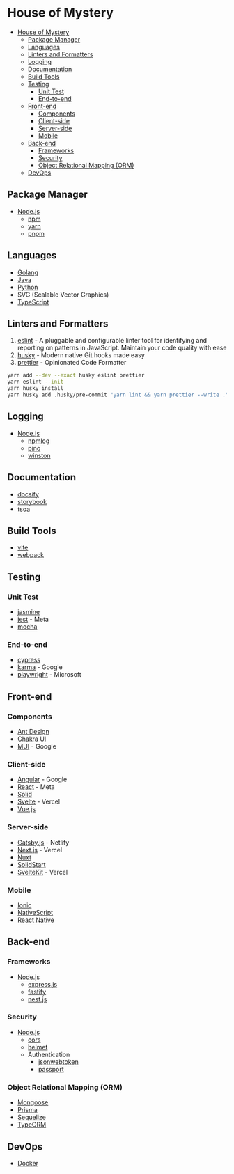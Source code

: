 # House of Mystery

- [House of Mystery](#house-of-mystery)
  - [Package Manager](#package-manager)
  - [Languages](#languages)
  - [Linters and Formatters](#linters-and-formatters)
  - [Logging](#logging)
  - [Documentation](#documentation)
  - [Build Tools](#build-tools)
  - [Testing](#testing)
    - [Unit Test](#unit-test)
    - [End-to-end](#end-to-end)
  - [Front-end](#front-end)
    - [Components](#components)
    - [Client-side](#client-side)
    - [Server-side](#server-side)
    - [Mobile](#mobile)
  - [Back-end](#back-end)
    - [Frameworks](#frameworks)
    - [Security](#security)
    - [Object Relational Mapping (ORM)](#object-relational-mapping-orm)
  - [DevOps](#devops)

## Package Manager

- [Node.js](https://nodejs.org/en)
  - [npm](https://www.npmjs.com/)
  - [yarn](https://yarnpkg.com/)
  - [pnpm](https://pnpm.io/)

## Languages

- [Golang](https://go.dev)
- [Java](https://www.java.com/en/)
- [Python](https://www.python.org)
- SVG (Scalable Vector Graphics)
- [TypeScript](https://www.typescriptlang.org)

## Linters and Formatters

1. [eslint](https://eslint.org) - A pluggable and configurable linter tool for identifying and reporting on patterns in JavaScript. Maintain your code quality with ease
2. [husky](https://typicode.github.io/husky/#/) - Modern native Git hooks made easy
3. [prettier](https://prettier.io) - Opinionated Code Formatter

```sh
yarn add --dev --exact husky eslint prettier
yarn eslint --init
yarn husky install
yarn husky add .husky/pre-commit "yarn lint && yarn prettier --write ."
```

## Logging

- [Node.js](https://nodejs.org/en)
  - [npmlog](https://github.com/npm/npmlog)
  - [pino](https://getpino.io)
  - [winston](https://github.com/winstonjs)

## Documentation

- [docsify](https://docsify.js.org/#/)
- [storybook](https://storybook.js.org/)
- [tsoa](https://tsoa-community.github.io/docs/)

## Build Tools

- [vite](https://vitejs.dev/)
- [webpack](https://webpack.js.org/)

## Testing

### Unit Test

- [jasmine](https://jasmine.github.io/)
- [jest](http://jestjs.io/) - Meta
- [mocha](https://mochajs.org/)

### End-to-end

- [cypress](https://www.cypress.io/)
- [karma](https://karma-runner.github.io) - Google
- [playwright](https://playwright.dev/) - Microsoft

## Front-end

### Components

- [Ant Design](https://ant.design/)
- [Chakra UI](https://chakra-ui.com)
- [MUI](https://mui.com) - Google

### Client-side

- [Angular](https://angular.io/) - Google
- [React](https://react.dev/) - Meta
- [Solid](https://www.solidjs.com/)
- [Svelte](https://svelte.dev/) - Vercel
- [Vue.js](https://vuejs.org/)

### Server-side

- [Gatsby.js](https://gatsbyjs.org) - Netlify
- [Next.js](https://nextjs.org/) - Vercel
- [Nuxt](https://nuxtjs.org/)
- [SolidStart](https://start.solidjs.com)
- [SvelteKit](https://kit.svelte.dev/) - Vercel

### Mobile

- [Ionic](https://ionicframework.com/)
- [NativeScript](https://nativescript.org/)
- [React Native](https://reactnative.dev/)

## Back-end

### Frameworks

- [Node.js](https://nodejs.org/en)
  - [express.js](https://expressjs.com/)
  - [fastify](https://www.fastify.io/)
  - [nest.js](https://nestjs.com/)

### Security

- [Node.js](https://nodejs.org/en)
  - [cors](https://github.com/expressjs/cors)
  - [helmet](https://helmetjs.github.io/)
  - Authentication
    - [jsonwebtoken](https://jwt.io/)
    - [passport](https://www.passportjs.org/)

### Object Relational Mapping (ORM)

- [Mongoose](https://mongoosejs.com/)
- [Prisma](https://www.prisma.io/)
- [Sequelize](https://sequelize.org/)
- [TypeORM](https://typeorm.io/)

## DevOps

- [Docker](https://www.docker.com/)
